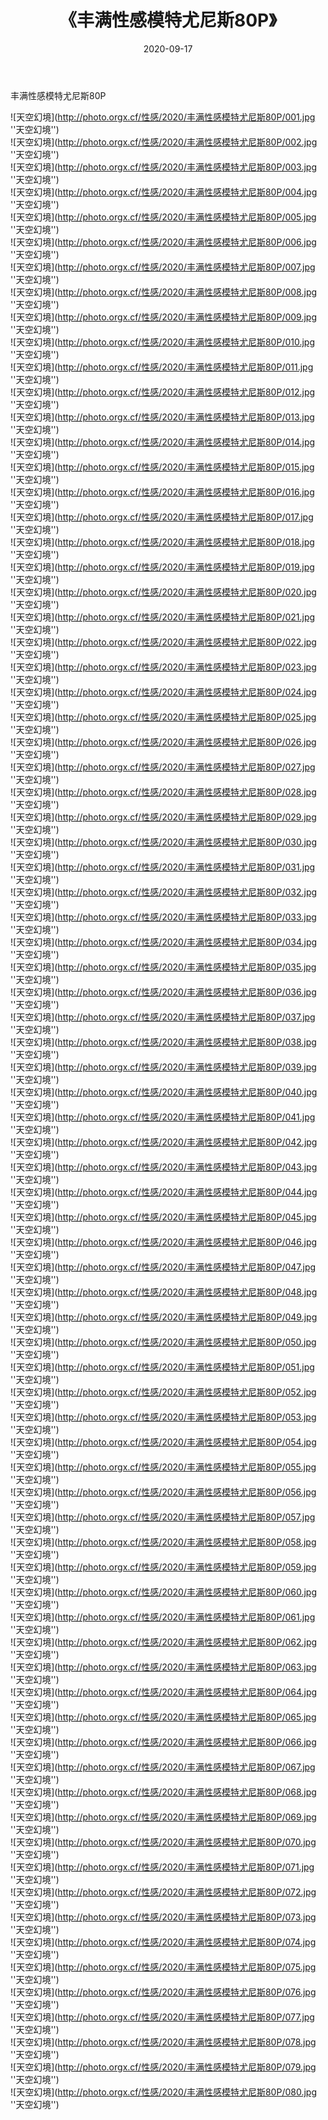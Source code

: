 ﻿---
layout: post
title:  《丰满性感模特尤尼斯80P》
date:   2020-09-17
img: http://photo.orgx.cf/性感/2020/丰满性感模特尤尼斯80P/000.jpg
tags: [美女, 性感, 泳衣]
---

丰满性感模特尤尼斯80P



![天空幻境](http://photo.orgx.cf/性感/2020/丰满性感模特尤尼斯80P/001.jpg ''天空幻境'') <br>
![天空幻境](http://photo.orgx.cf/性感/2020/丰满性感模特尤尼斯80P/002.jpg ''天空幻境'') <br>
![天空幻境](http://photo.orgx.cf/性感/2020/丰满性感模特尤尼斯80P/003.jpg ''天空幻境'') <br>
![天空幻境](http://photo.orgx.cf/性感/2020/丰满性感模特尤尼斯80P/004.jpg ''天空幻境'') <br>
![天空幻境](http://photo.orgx.cf/性感/2020/丰满性感模特尤尼斯80P/005.jpg ''天空幻境'') <br>
![天空幻境](http://photo.orgx.cf/性感/2020/丰满性感模特尤尼斯80P/006.jpg ''天空幻境'') <br>
![天空幻境](http://photo.orgx.cf/性感/2020/丰满性感模特尤尼斯80P/007.jpg ''天空幻境'') <br>
![天空幻境](http://photo.orgx.cf/性感/2020/丰满性感模特尤尼斯80P/008.jpg ''天空幻境'') <br>
![天空幻境](http://photo.orgx.cf/性感/2020/丰满性感模特尤尼斯80P/009.jpg ''天空幻境'') <br>
![天空幻境](http://photo.orgx.cf/性感/2020/丰满性感模特尤尼斯80P/010.jpg ''天空幻境'') <br>
![天空幻境](http://photo.orgx.cf/性感/2020/丰满性感模特尤尼斯80P/011.jpg ''天空幻境'') <br>
![天空幻境](http://photo.orgx.cf/性感/2020/丰满性感模特尤尼斯80P/012.jpg ''天空幻境'') <br>
![天空幻境](http://photo.orgx.cf/性感/2020/丰满性感模特尤尼斯80P/013.jpg ''天空幻境'') <br>
![天空幻境](http://photo.orgx.cf/性感/2020/丰满性感模特尤尼斯80P/014.jpg ''天空幻境'') <br>
![天空幻境](http://photo.orgx.cf/性感/2020/丰满性感模特尤尼斯80P/015.jpg ''天空幻境'') <br>
![天空幻境](http://photo.orgx.cf/性感/2020/丰满性感模特尤尼斯80P/016.jpg ''天空幻境'') <br>
![天空幻境](http://photo.orgx.cf/性感/2020/丰满性感模特尤尼斯80P/017.jpg ''天空幻境'') <br>
![天空幻境](http://photo.orgx.cf/性感/2020/丰满性感模特尤尼斯80P/018.jpg ''天空幻境'') <br>
![天空幻境](http://photo.orgx.cf/性感/2020/丰满性感模特尤尼斯80P/019.jpg ''天空幻境'') <br>
![天空幻境](http://photo.orgx.cf/性感/2020/丰满性感模特尤尼斯80P/020.jpg ''天空幻境'') <br>
![天空幻境](http://photo.orgx.cf/性感/2020/丰满性感模特尤尼斯80P/021.jpg ''天空幻境'') <br>
![天空幻境](http://photo.orgx.cf/性感/2020/丰满性感模特尤尼斯80P/022.jpg ''天空幻境'') <br>
![天空幻境](http://photo.orgx.cf/性感/2020/丰满性感模特尤尼斯80P/023.jpg ''天空幻境'') <br>
![天空幻境](http://photo.orgx.cf/性感/2020/丰满性感模特尤尼斯80P/024.jpg ''天空幻境'') <br>
![天空幻境](http://photo.orgx.cf/性感/2020/丰满性感模特尤尼斯80P/025.jpg ''天空幻境'') <br>
![天空幻境](http://photo.orgx.cf/性感/2020/丰满性感模特尤尼斯80P/026.jpg ''天空幻境'') <br>
![天空幻境](http://photo.orgx.cf/性感/2020/丰满性感模特尤尼斯80P/027.jpg ''天空幻境'') <br>
![天空幻境](http://photo.orgx.cf/性感/2020/丰满性感模特尤尼斯80P/028.jpg ''天空幻境'') <br>
![天空幻境](http://photo.orgx.cf/性感/2020/丰满性感模特尤尼斯80P/029.jpg ''天空幻境'') <br>
![天空幻境](http://photo.orgx.cf/性感/2020/丰满性感模特尤尼斯80P/030.jpg ''天空幻境'') <br>
![天空幻境](http://photo.orgx.cf/性感/2020/丰满性感模特尤尼斯80P/031.jpg ''天空幻境'') <br>
![天空幻境](http://photo.orgx.cf/性感/2020/丰满性感模特尤尼斯80P/032.jpg ''天空幻境'') <br>
![天空幻境](http://photo.orgx.cf/性感/2020/丰满性感模特尤尼斯80P/033.jpg ''天空幻境'') <br>
![天空幻境](http://photo.orgx.cf/性感/2020/丰满性感模特尤尼斯80P/034.jpg ''天空幻境'') <br>
![天空幻境](http://photo.orgx.cf/性感/2020/丰满性感模特尤尼斯80P/035.jpg ''天空幻境'') <br>
![天空幻境](http://photo.orgx.cf/性感/2020/丰满性感模特尤尼斯80P/036.jpg ''天空幻境'') <br>
![天空幻境](http://photo.orgx.cf/性感/2020/丰满性感模特尤尼斯80P/037.jpg ''天空幻境'') <br>
![天空幻境](http://photo.orgx.cf/性感/2020/丰满性感模特尤尼斯80P/038.jpg ''天空幻境'') <br>
![天空幻境](http://photo.orgx.cf/性感/2020/丰满性感模特尤尼斯80P/039.jpg ''天空幻境'') <br>
![天空幻境](http://photo.orgx.cf/性感/2020/丰满性感模特尤尼斯80P/040.jpg ''天空幻境'') <br>
![天空幻境](http://photo.orgx.cf/性感/2020/丰满性感模特尤尼斯80P/041.jpg ''天空幻境'') <br>
![天空幻境](http://photo.orgx.cf/性感/2020/丰满性感模特尤尼斯80P/042.jpg ''天空幻境'') <br>
![天空幻境](http://photo.orgx.cf/性感/2020/丰满性感模特尤尼斯80P/043.jpg ''天空幻境'') <br>
![天空幻境](http://photo.orgx.cf/性感/2020/丰满性感模特尤尼斯80P/044.jpg ''天空幻境'') <br>
![天空幻境](http://photo.orgx.cf/性感/2020/丰满性感模特尤尼斯80P/045.jpg ''天空幻境'') <br>
![天空幻境](http://photo.orgx.cf/性感/2020/丰满性感模特尤尼斯80P/046.jpg ''天空幻境'') <br>
![天空幻境](http://photo.orgx.cf/性感/2020/丰满性感模特尤尼斯80P/047.jpg ''天空幻境'') <br>
![天空幻境](http://photo.orgx.cf/性感/2020/丰满性感模特尤尼斯80P/048.jpg ''天空幻境'') <br>
![天空幻境](http://photo.orgx.cf/性感/2020/丰满性感模特尤尼斯80P/049.jpg ''天空幻境'') <br>
![天空幻境](http://photo.orgx.cf/性感/2020/丰满性感模特尤尼斯80P/050.jpg ''天空幻境'') <br>
![天空幻境](http://photo.orgx.cf/性感/2020/丰满性感模特尤尼斯80P/051.jpg ''天空幻境'') <br>
![天空幻境](http://photo.orgx.cf/性感/2020/丰满性感模特尤尼斯80P/052.jpg ''天空幻境'') <br>
![天空幻境](http://photo.orgx.cf/性感/2020/丰满性感模特尤尼斯80P/053.jpg ''天空幻境'') <br>
![天空幻境](http://photo.orgx.cf/性感/2020/丰满性感模特尤尼斯80P/054.jpg ''天空幻境'') <br>
![天空幻境](http://photo.orgx.cf/性感/2020/丰满性感模特尤尼斯80P/055.jpg ''天空幻境'') <br>
![天空幻境](http://photo.orgx.cf/性感/2020/丰满性感模特尤尼斯80P/056.jpg ''天空幻境'') <br>
![天空幻境](http://photo.orgx.cf/性感/2020/丰满性感模特尤尼斯80P/057.jpg ''天空幻境'') <br>
![天空幻境](http://photo.orgx.cf/性感/2020/丰满性感模特尤尼斯80P/058.jpg ''天空幻境'') <br>
![天空幻境](http://photo.orgx.cf/性感/2020/丰满性感模特尤尼斯80P/059.jpg ''天空幻境'') <br>
![天空幻境](http://photo.orgx.cf/性感/2020/丰满性感模特尤尼斯80P/060.jpg ''天空幻境'') <br>
![天空幻境](http://photo.orgx.cf/性感/2020/丰满性感模特尤尼斯80P/061.jpg ''天空幻境'') <br>
![天空幻境](http://photo.orgx.cf/性感/2020/丰满性感模特尤尼斯80P/062.jpg ''天空幻境'') <br>
![天空幻境](http://photo.orgx.cf/性感/2020/丰满性感模特尤尼斯80P/063.jpg ''天空幻境'') <br>
![天空幻境](http://photo.orgx.cf/性感/2020/丰满性感模特尤尼斯80P/064.jpg ''天空幻境'') <br>
![天空幻境](http://photo.orgx.cf/性感/2020/丰满性感模特尤尼斯80P/065.jpg ''天空幻境'') <br>
![天空幻境](http://photo.orgx.cf/性感/2020/丰满性感模特尤尼斯80P/066.jpg ''天空幻境'') <br>
![天空幻境](http://photo.orgx.cf/性感/2020/丰满性感模特尤尼斯80P/067.jpg ''天空幻境'') <br>
![天空幻境](http://photo.orgx.cf/性感/2020/丰满性感模特尤尼斯80P/068.jpg ''天空幻境'') <br>
![天空幻境](http://photo.orgx.cf/性感/2020/丰满性感模特尤尼斯80P/069.jpg ''天空幻境'') <br>
![天空幻境](http://photo.orgx.cf/性感/2020/丰满性感模特尤尼斯80P/070.jpg ''天空幻境'') <br>
![天空幻境](http://photo.orgx.cf/性感/2020/丰满性感模特尤尼斯80P/071.jpg ''天空幻境'') <br>
![天空幻境](http://photo.orgx.cf/性感/2020/丰满性感模特尤尼斯80P/072.jpg ''天空幻境'') <br>
![天空幻境](http://photo.orgx.cf/性感/2020/丰满性感模特尤尼斯80P/073.jpg ''天空幻境'') <br>
![天空幻境](http://photo.orgx.cf/性感/2020/丰满性感模特尤尼斯80P/074.jpg ''天空幻境'') <br>
![天空幻境](http://photo.orgx.cf/性感/2020/丰满性感模特尤尼斯80P/075.jpg ''天空幻境'') <br>
![天空幻境](http://photo.orgx.cf/性感/2020/丰满性感模特尤尼斯80P/076.jpg ''天空幻境'') <br>
![天空幻境](http://photo.orgx.cf/性感/2020/丰满性感模特尤尼斯80P/077.jpg ''天空幻境'') <br>
![天空幻境](http://photo.orgx.cf/性感/2020/丰满性感模特尤尼斯80P/078.jpg ''天空幻境'') <br>
![天空幻境](http://photo.orgx.cf/性感/2020/丰满性感模特尤尼斯80P/079.jpg ''天空幻境'') <br>
![天空幻境](http://photo.orgx.cf/性感/2020/丰满性感模特尤尼斯80P/080.jpg ''天空幻境'') <br>
